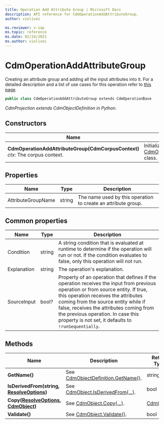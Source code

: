 ```yaml
---
title: Operation Add Attribute Group | Microsoft Docs
description: API reference for CdmOperationAddAttributeGroup.
author: violivei

ms.reviewer: v-iap 
ms.topic: reference 
ms.date: 02/24/2021
ms.author: violivei
---
```


# CdmOperationAddAttributeGroup

Creating an attribute group and adding all the input attributes into it. For a detailed description and a list of use cases for this operation refer to [this page](../../../../sdk/projections/addattributegroup.md).

```csharp
public class CdmOperationAddAttributeGroup extends CdmOperationBase
```

*CdmProjection extends CdmObjectDefinition in Python.*

## Constructors

|Name|Description|
|---|---|
|**CdmOperationAddAttributeGroup(CdmCorpusContext)**<br/>*ctx*: The corpus context.<br/>|Initializes a new instance of the [CdmOperationAddAttributeGroup](addattributegroup.md) class.|

## Properties

|Name|Type|Description|
|---|---|---|
|AttributeGroupName|string|The name used by this operation to create an attribute group.

## Common properties

|Name|Type|Description|
|---|---|---|
|Condition|string|A string condition that is evaluated at runtime to determine if the operation will run or not. If the condition evaluates to false, only this operation will not run.
|Explanation|string|The operation's explanation.
|SourceInput|bool?|Property of an operation that defines if the operation receives the input from previous operation or from source entity. If true, this operation receives the attributes coming from the source entity while if false, receives the attributes coming from the previous operation. In case this property is not set, it defaults to `!runSequentially`.

## Methods

|Name|Description|Return Type|
|---|---|---|
|**GetName()**|See [CdmObjectDefinition.GetName()](../cdmobjectdefinition.md#methods).|string|
|**IsDerivedFrom(string, [ResolveOptions](../../utilities/resolveoptions.md))**|See  [CdmObject.IsDerivedFrom(...)](../cdmobject.md#methods).|bool|
|**Copy([ResolveOptions](../../utilities/resolveoptions.md), [CdmObject](../cdmobject.md))**|See [CdmObject.Copy(...)](../cdmobject.md#methods).|[CdmObject](../cdmobject.md)|
|**Validate()**|See [CdmObject.Validate()](../cdmobject.md#methods).|bool|
